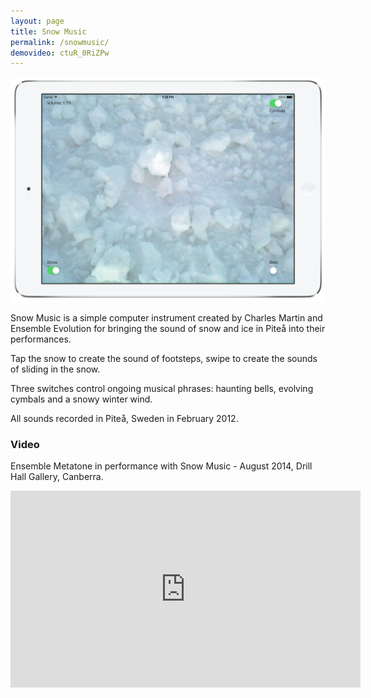 ```yaml
---
layout: page
title: Snow Music
permalink: /snowmusic/
demovideo: ctuR_0RiZPw
---
```


![Snow Music in action.](/images/apps/snowmusic.png)


Snow Music is a simple computer instrument created by Charles Martin and Ensemble Evolution for bringing the sound of snow and ice in Piteå into their performances.

Tap the snow to create the sound of footsteps, swipe to create the sounds of sliding in the snow.

Three switches control ongoing musical phrases: haunting bells, evolving cymbals and a snowy winter wind.

All sounds recorded in Piteå, Sweden in February 2012.

### Video

Ensemble Metatone in performance with Snow Music - August 2014, Drill Hall Gallery, Canberra.

<iframe  style="display:block; margin:0 auto;" width="560" height="315" src="https://www.youtube.com/embed/{{ page.demovideo }}" frameborder="0" allowfullscreen></iframe>